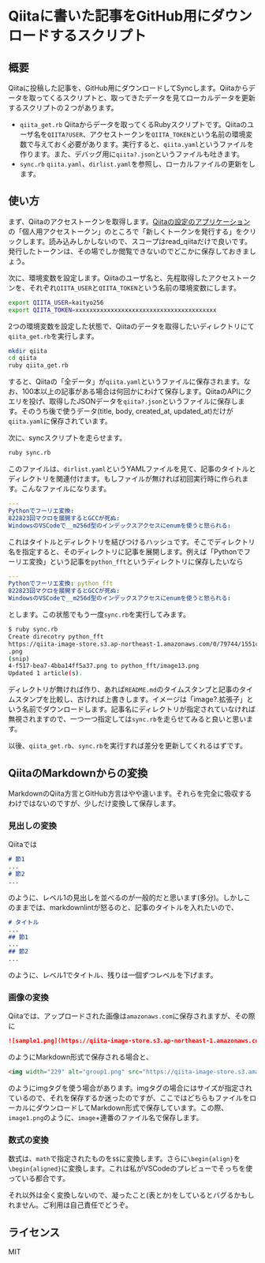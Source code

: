 # Qiitaに書いた記事をGitHub用にダウンロードするスクリプト

## 概要

Qiitaに投稿した記事を、GitHub用にダウンロードしてSyncします。Qiitaからデータを取ってくるスクリプトと、取ってきたデータを見てローカルデータを更新するスクリプトの２つがあります。

* `qiita_get.rb` Qiitaからデータを取ってくるRubyスクリプトです。Qiitaのユーザ名を`QIITA?USER`、アクセストークンを`QIITA_TOKEN`という名前の環境変数で与えておく必要があります。実行すると、`qiita.yaml`というファイルを作ります。また、デバッグ用に`qiita?.json`というファイルも吐きます。
* `sync.rb` `qiita.yaml`、`dirlist.yaml`を参照し、ローカルファイルの更新をします。

## 使い方

まず、Qiitaのアクセストークンを取得します。[Qiitaの設定のアプリケーション](https://qiita.com/settings/applications)の「個人用アクセストークン」のところで「新しくトークンを発行する」をクリックします。読み込みしかしないので、スコープはread_qiitaだけで良いです。発行したトークンは、その場でしか閲覧できないのでどこかに保存しておきましょう。

次に、環境変数を設定します。Qiitaのユーザ名と、先程取得したアクセストークンを、それぞれ`QIITA_USER`と`QIITA_TOKEN`という名前の環境変数にします。

```sh
export QIITA_USER=kaityo256
export QIITA_TOKEN=xxxxxxxxxxxxxxxxxxxxxxxxxxxxxxxxxxxxxxxx
```

2つの環境変数を設定した状態で、Qiitaのデータを取得したいディレクトリにて`qiita_get.rb`を実行します。

```sh
mkdir qiita
cd qiita
ruby qiita_get.rb
```

すると、Qiitaの「全データ」が`qiita.yaml`というファイルに保存されます。なお、100本以上の記事がある場合は何回かにわけて保存します。QiitaのAPIにクエリを投げ、取得したJSONデータを`qiita?.json`というファイルに保存します。そのうち後で使うデータ(title, body, created_at, updated_at)だけが`qiita.yaml`に保存されています。

次に、syncスクリプトを走らせます。

```sh
ruby sync.rb
```

このファイルは、`dirlist.yaml`というYAMLファイルを見て、記事のタイトルとディレクトリを関連付けます。もしファイルが無ければ初回実行時に作られます。こんなファイルになります。

```yaml
---
Pythonでフーリエ変換:
822823回マクロを展開するとGCCが死ぬ:
WindowsのVSCodeで__m256d型のインデックスアクセスにenumを使うと怒られる:
```

これはタイトルとディレクトリを結びつけるハッシュです。そこでディレクトリ名を指定すると、そのディレクトリに記事を展開します。例えば「Pythonでフーリエ変換」という記事を`python_fft`というディレクトリに保存したいなら

```yaml
---
Pythonでフーリエ変換: python_fft
822823回マクロを展開するとGCCが死ぬ:
WindowsのVSCodeで__m256d型のインデックスアクセスにenumを使うと怒られる:
```

とします。この状態でもう一度`sync.rb`を実行してみます。

```sh
$ ruby sync.rb
Create direcotry python_fft
https://qiita-image-store.s3.ap-northeast-1.amazonaws.com/0/79744/1551cc23-899c-089b-2335-1ab9700008f3.png
.png
(snip)
4-f517-bea7-4bba14ff5a37.png to python_fft/image13.png
Updated 1 article(s).
```

ディレクトリが無ければ作り、あれば`README.md`のタイムスタンプと記事のタイムスタンプを比較し、古ければ上書きします。イメージは「image?.拡張子」という名前でダウンロードします。記事名にディレクトリが指定されていなければ無視されますので、一つ一つ指定しては`sync.rb`を走らせてみると良いと思います。

以後、`qiita_get.rb`、`sync.rb`を実行すれば差分を更新してくれるはずです。

## QiitaのMarkdownからの変換

MarkdownのQiita方言とGitHub方言はやや違います。それらを完全に吸収するわけではないのですが、少しだけ変換して保存します。

### 見出しの変換

Qiitaでは

```md
# 節1
...
# 節2
...
```

のように、レベル1の見出しを並べるのが一般的だと思います(多分)。しかしこのままでは、markdownlintが怒るのと、記事のタイトルを入れたいので、

```md
# タイトル
...
## 節1
...
## 節2
...
```

のように、レベル1でタイトル、残りは一個ずつレベルを下げます。

### 画像の変換

Qiitaでは、アップロードされた画像は`amazonaws.com`に保存されますが、その際に

```md
![sample1.png](https://qiita-image-store.s3.ap-northeast-1.amazonaws.com/0/79744/ee833403-b932-4680-aa1b-3bf37084f40b.png)
```

のようにMarkdown形式で保存される場合と、

```html
<img width="229" alt="group1.png" src="https://qiita-image-store.s3.amazonaws.com/0/79744/c98735c4-e967-1fa3-68b9-5a427be5fbf0.png">
```

のようにimgタグを使う場合があります。imgタグの場合にはサイズが指定されているので、それを保存するか迷ったのですが、ここではどちらもファイルをローカルにダウンロードしてMarkdown形式で保存しています。この際、`image1.png`のように、`image`+連番のファイル名で保存します。

### 数式の変換

数式は、`math`で指定されたものを`$$`に変換します。さらに`\begin{align}`を`\begin{aligned}`に変換します。これは私がVSCodeのプレビューでそっちを使っている都合です。

それ以外は全く変換しないので、凝ったこと(表とか)をしているとバグるかもしれません。ご利用は自己責任でどうぞ。

## ライセンス

MIT
